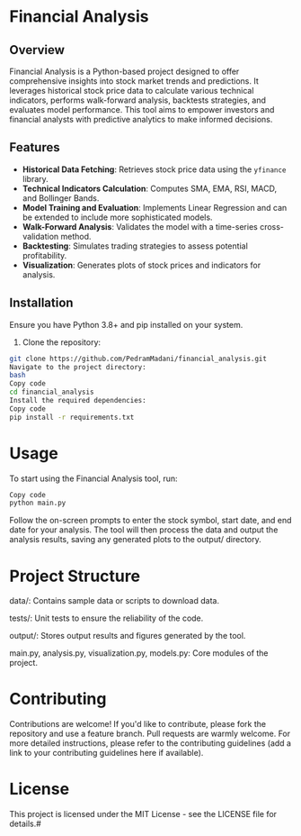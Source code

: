 # Financial Analysis

## Overview

Financial Analysis is a Python-based project designed to offer comprehensive insights into stock market trends and predictions. It leverages historical stock price data to calculate various technical indicators, performs walk-forward analysis, backtests strategies, and evaluates model performance. This tool aims to empower investors and financial analysts with predictive analytics to make informed decisions.

## Features

- **Historical Data Fetching**: Retrieves stock price data using the `yfinance` library.
- **Technical Indicators Calculation**: Computes SMA, EMA, RSI, MACD, and Bollinger Bands.
- **Model Training and Evaluation**: Implements Linear Regression and can be extended to include more sophisticated models.
- **Walk-Forward Analysis**: Validates the model with a time-series cross-validation method.
- **Backtesting**: Simulates trading strategies to assess potential profitability.
- **Visualization**: Generates plots of stock prices and indicators for analysis.

## Installation

Ensure you have Python 3.8+ and pip installed on your system.

1. Clone the repository:

```bash
git clone https://github.com/PedramMadani/financial_analysis.git
Navigate to the project directory:
bash
Copy code
cd financial_analysis
Install the required dependencies:
Copy code
pip install -r requirements.txt
```
# Usage
To start using the Financial Analysis tool, run:

```bash
Copy code
python main.py
```
Follow the on-screen prompts to enter the stock symbol, start date, and end date for your analysis. The tool will then process the data and output the analysis results, saving any generated plots to the output/ directory.

# Project Structure
data/: Contains sample data or scripts to download data.

tests/: Unit tests to ensure the reliability of the code.

output/: Stores output results and figures generated by the tool.

main.py, analysis.py, visualization.py, models.py: Core modules of the project.

# Contributing
Contributions are welcome! If you'd like to contribute, please fork the repository and use a feature branch. Pull requests are warmly welcome. For more detailed instructions, please refer to the contributing guidelines (add a link to your contributing guidelines here if available).

# License
This project is licensed under the MIT License - see the LICENSE file for details.#
